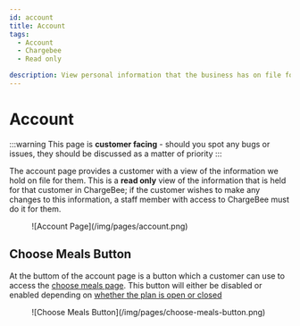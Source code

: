 ```yaml
---
id: account
title: Account
tags:
  - Account
  - Chargebee
  - Read only

description: View personal information that the business has on file for the customer
---
```


# Account

:::warning
This page is **customer facing** - should you spot any bugs or issues, they should be discussed as a matter of priority
:::

The account page provides a customer with a view of the information we hold on file for them. This is a **read only** view of the information that is held for that customer in ChargeBee; if the customer wishes to make any changes to this information, a staff member with access to ChargeBee must do it for them.

<figure>
![Account Page](/img/pages/account.png)
</figure>

## Choose Meals Button

At the buttom of the account page is a button which a customer can use to access the [choose meals page](./choose-meals.md). This button will either be disabled or enabled depending on [whether the plan is open or closed](../Faq/is-the-plan-open-or-closed.md)

<figure>
![Choose Meals Button](/img/pages/choose-meals-button.png)
</figure>
